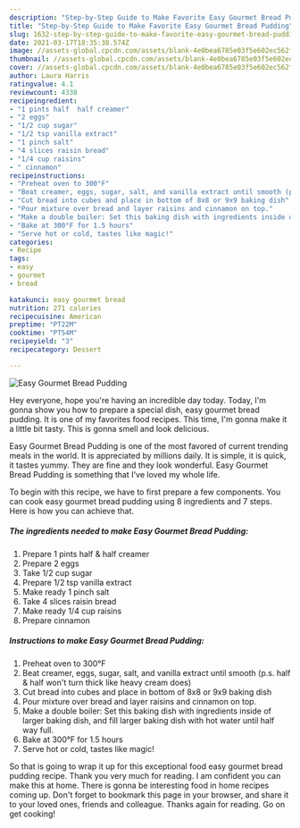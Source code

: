 ```yaml
---
description: "Step-by-Step Guide to Make Favorite Easy Gourmet Bread Pudding"
title: "Step-by-Step Guide to Make Favorite Easy Gourmet Bread Pudding"
slug: 1632-step-by-step-guide-to-make-favorite-easy-gourmet-bread-pudding
date: 2021-03-17T18:35:38.574Z
image: //assets-global.cpcdn.com/assets/blank-4e0bea6785e03f5e602ec562f230caae08da540cada707380b4fe1bbebba43da.png
thumbnail: //assets-global.cpcdn.com/assets/blank-4e0bea6785e03f5e602ec562f230caae08da540cada707380b4fe1bbebba43da.png
cover: //assets-global.cpcdn.com/assets/blank-4e0bea6785e03f5e602ec562f230caae08da540cada707380b4fe1bbebba43da.png
author: Laura Harris
ratingvalue: 4.1
reviewcount: 4338
recipeingredient:
- "1 pints half  half creamer"
- "2 eggs"
- "1/2 cup sugar"
- "1/2 tsp vanilla extract"
- "1 pinch salt"
- "4 slices raisin bread"
- "1/4 cup raisins"
- " cinnamon"
recipeinstructions:
- "Preheat oven to 300°F"
- "Beat creamer, eggs, sugar, salt, and vanilla extract until smooth (p.s. half &amp; half won&#39;t turn thick like heavy cream does)"
- "Cut bread into cubes and place in bottom of 8x8 or 9x9 baking dish"
- "Pour mixture over bread and layer raisins and cinnamon on top."
- "Make a double boiler: Set this baking dish with ingredients inside of larger baking dish, and fill larger baking dish with hot water until half way full."
- "Bake at 300°F for 1.5 hours"
- "Serve hot or cold, tastes like magic!"
categories:
- Recipe
tags:
- easy
- gourmet
- bread

katakunci: easy gourmet bread 
nutrition: 271 calories
recipecuisine: American
preptime: "PT22M"
cooktime: "PT54M"
recipeyield: "3"
recipecategory: Dessert

---
```



![Easy Gourmet Bread Pudding](//assets-global.cpcdn.com/assets/blank-4e0bea6785e03f5e602ec562f230caae08da540cada707380b4fe1bbebba43da.png)

Hey everyone, hope you're having an incredible day today. Today, I'm gonna show you how to prepare a special dish, easy gourmet bread pudding. It is one of my favorites food recipes. This time, I'm gonna make it a little bit tasty. This is gonna smell and look delicious.



Easy Gourmet Bread Pudding is one of the most favored of current trending meals in the world. It is appreciated by millions daily. It is simple, it is quick, it tastes yummy. They are fine and they look wonderful. Easy Gourmet Bread Pudding is something that I've loved my whole life.


To begin with this recipe, we have to first prepare a few components. You can cook easy gourmet bread pudding using 8 ingredients and 7 steps. Here is how you can achieve that.

<!--inarticleads1-->

##### The ingredients needed to make Easy Gourmet Bread Pudding:

1. Prepare 1 pints half &amp; half creamer
1. Prepare 2 eggs
1. Take 1/2 cup sugar
1. Prepare 1/2 tsp vanilla extract
1. Make ready 1 pinch salt
1. Take 4 slices raisin bread
1. Make ready 1/4 cup raisins
1. Prepare  cinnamon




<!--inarticleads2-->

##### Instructions to make Easy Gourmet Bread Pudding:

1. Preheat oven to 300°F
1. Beat creamer, eggs, sugar, salt, and vanilla extract until smooth (p.s. half &amp; half won&#39;t turn thick like heavy cream does)
1. Cut bread into cubes and place in bottom of 8x8 or 9x9 baking dish
1. Pour mixture over bread and layer raisins and cinnamon on top.
1. Make a double boiler: Set this baking dish with ingredients inside of larger baking dish, and fill larger baking dish with hot water until half way full.
1. Bake at 300°F for 1.5 hours
1. Serve hot or cold, tastes like magic!




So that is going to wrap it up for this exceptional food easy gourmet bread pudding recipe. Thank you very much for reading. I am confident you can make this at home. There is gonna be interesting food in home recipes coming up. Don't forget to bookmark this page in your browser, and share it to your loved ones, friends and colleague. Thanks again for reading. Go on get cooking!
